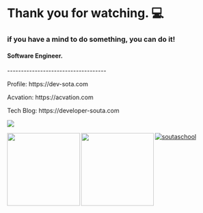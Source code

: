 # Thank you for watching. 💻
### if you have a mind to do something, you can do it!
#### Software Engineer.
<p>------------------------------------</p>
<p>Profile: https://dev-sota.com</p>
<p>Acvation: https://acvation.com</p>
<p>Tech Blog: https://developer-souta.com</p>

![](https://github-profile-summary-cards.vercel.app/api/cards/profile-details?username=soutaschool&theme=dracula)

<p>
<a href="https://github.com/soutaschool">
  <img align="left" height="170px" src="https://github-readme-stats.vercel.app/api?username=soutaschool&count_private=true&show_icons=true&theme=dracula" />
</a>
<a href="https://github.com/soutaschool">
  <img align="left" height="170px" src="https://github-readme-stats.vercel.app/api/top-langs/?username=soutaschool&layout=compact&theme=dracula" />
</a>
<a href="https://github.com/soutaschool/soutaschool/">
  <img src="https://komarev.com/ghpvc/?username=soutaschool" alt="soutaschool" />
</a>
</p>





